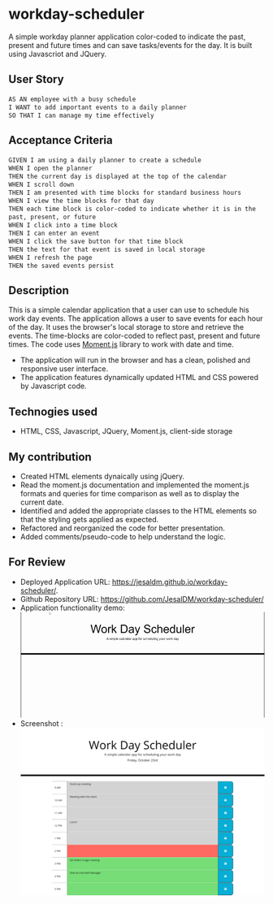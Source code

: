 # workday-scheduler
A simple workday planner application color-coded to indicate the past, present and future times and can save tasks/events for the day. It is built using Javascriot and JQuery.

## User Story

```
AS AN employee with a busy schedule
I WANT to add important events to a daily planner
SO THAT I can manage my time effectively

```

## Acceptance Criteria

```
GIVEN I am using a daily planner to create a schedule
WHEN I open the planner
THEN the current day is displayed at the top of the calendar
WHEN I scroll down
THEN I am presented with time blocks for standard business hours
WHEN I view the time blocks for that day
THEN each time block is color-coded to indicate whether it is in the past, present, or future
WHEN I click into a time block
THEN I can enter an event
WHEN I click the save button for that time block
THEN the text for that event is saved in local storage
WHEN I refresh the page
THEN the saved events persist

```

## Description

This is a simple calendar application that a user can use to schedule his work day events. The application allows a user to save events for each hour of the day. It uses the browser's local storage to store and retrieve the events. The time-blocks are color-coded to reflect past, present and future times. The code uses [Moment.js](https://momentjs.com/) library to work with date and time. 

- The application will run in the browser and has a clean, polished and responsive user interface.
- The application features dynamically updated HTML and CSS powered by Javascript code.

## Technogies used

- HTML, CSS, Javascript, JQuery, Moment.js, client-side storage

## My contribution

- Created HTML elements dynaically using jQuery.
- Read the moment.js documentation and implemented the moment.js formats and queries for time comparison as well as to display the current date.
- Identified and added the appropriate classes to the HTML elements so that the styling gets applied as expected.
- Refactored and reorganized the code for better presentation.
- Added comments/pseudo-code to help understand the logic.


## For Review

* Deployed Application URL: https://jesaldm.github.io/workday-scheduler/.
* Github Repository URL: https://github.com/JesalDM/workday-scheduler/
* Application functionality demo: ![Demo](./Assets/Work-Day-Scheduler.gif)
* Screenshot : ![Screenshot](./Assets/Work-day-scheduler.png)
